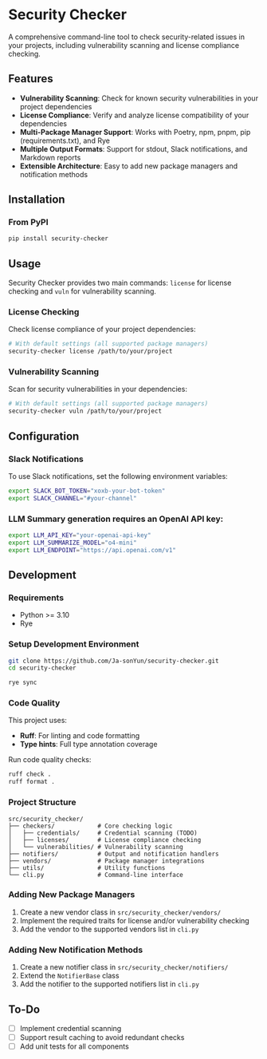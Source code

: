 # Security Checker

A comprehensive command-line tool to check security-related issues in your projects, including vulnerability scanning and license compliance checking.

## Features

- **Vulnerability Scanning**: Check for known security vulnerabilities in your project dependencies
- **License Compliance**: Verify and analyze license compatibility of your dependencies
- **Multi-Package Manager Support**: Works with Poetry, npm, pnpm, pip (requirements.txt), and Rye
- **Multiple Output Formats**: Support for stdout, Slack notifications, and Markdown reports
- **Extensible Architecture**: Easy to add new package managers and notification methods

## Installation

### From PyPI

```bash
pip install security-checker
```

## Usage

Security Checker provides two main commands: `license` for license checking and `vuln` for vulnerability scanning.

### License Checking

Check license compliance of your project dependencies:

```bash
# With default settings (all supported package managers)
security-checker license /path/to/your/project
```

### Vulnerability Scanning

Scan for security vulnerabilities in your dependencies:

```bash
# With default settings (all supported package managers)
security-checker vuln /path/to/your/project
```

## Configuration

### Slack Notifications

To use Slack notifications, set the following environment variables:

```bash
export SLACK_BOT_TOKEN="xoxb-your-bot-token"
export SLACK_CHANNEL="#your-channel"
```

### LLM Summary generation requires an OpenAI API key:

```bash
export LLM_API_KEY="your-openai-api-key"
export LLM_SUMMARIZE_MODEL="o4-mini"
export LLM_ENDPOINT="https://api.openai.com/v1"
```

## Development

### Requirements

- Python >= 3.10
- Rye

### Setup Development Environment

```bash
git clone https://github.com/Ja-sonYun/security-checker.git
cd security-checker

rye sync
```

### Code Quality

This project uses:

- **Ruff**: For linting and code formatting
- **Type hints**: Full type annotation coverage

Run code quality checks:

```bash
ruff check .
ruff format .
```

### Project Structure

```
src/security_checker/
├── checkers/            # Core checking logic
│   ├── credentials/     # Credential scanning (TODO)
│   ├── licenses/        # License compliance checking
│   └── vulnerabilities/ # Vulnerability scanning
├── notifiers/           # Output and notification handlers
├── vendors/             # Package manager integrations
├── utils/               # Utility functions
└── cli.py               # Command-line interface
```

### Adding New Package Managers

1. Create a new vendor class in `src/security_checker/vendors/`
2. Implement the required traits for license and/or vulnerability checking
3. Add the vendor to the supported vendors list in `cli.py`

### Adding New Notification Methods

1. Create a new notifier class in `src/security_checker/notifiers/`
2. Extend the `NotifierBase` class
3. Add the notifier to the supported notifiers list in `cli.py`

## To-Do

- [ ] Implement credential scanning
- [ ] Support result caching to avoid redundant checks
- [ ] Add unit tests for all components
